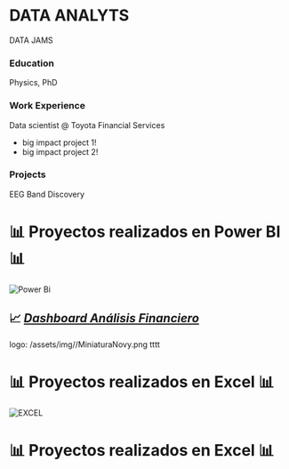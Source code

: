 # DATA ANALYTS
DATA JAMS

### Education
Physics, PhD

### Work Experience
Data scientist @ Toyota Financial Services
- big impact project 1!
- big impact project 2!

### Projects
EEG Band Discovery

# 📊 **Proyectos realizados en Power BI** 📊

![Power Bi](https://img.shields.io/badge/power_bi-F2C811?style=for-the-badge&logo=powerbi&logoColor=black)

   ## 📈 [*Dashboard Análisis Financiero*](https://app.powerbi.com/view?r=eyJrIjoiYWQ2YzJkNjEtZjJkNS00YjBlLTliODItMjQwY2Y0NDZjMjk3IiwidCI6ImRmODY3OWNkLWE4MGUtNDVkOC05OWFjLWM4M2VkN2ZmOTVhMCJ9)
   logo: /assets/img//MiniaturaNovy.png
   tttt

# 📊 **Proyectos realizados en Excel** 📊

![EXCEL](https://img.shields.io/badge/Microsoft_Excel-217346?style=for-the-badge&logo=microsoft-excel&logoColor=white)

# 📊 **Proyectos realizados en Excel** 📊
